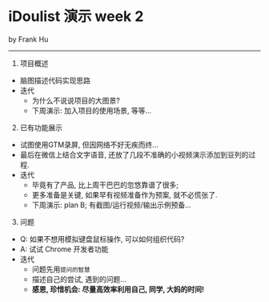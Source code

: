# iDoulist 演示 week 2
by Frank Hu

---

1. 项目概述
  - 脑图描述代码实现思路
  - 迭代
    - 为什么不说说项目的大图景? 
    - 下周演示: 加入项目的使用场景, 等等...
2. 已有功能展示
  - 试图使用GTM录屏, 但因网络不好无疾而终...
  - 最后在微信上结合文字语音, 还放了几段不准确的小视频演示添加到豆列的过程.
  - 迭代
    - 毕竟有了产品, 比上周干巴巴的忽悠靠谱了很多;
    - 更多准备是关键, 如果早有视频准备作为预案, 就不必慌张了.
    - 下周演示: plan B; 有截图/运行视频/输出示例预备...
3. 问题
  - Q: 如果不想用模拟键盘鼠标操作, 可以如何组织代码?
  - A: 试试 Chrome 开发者功能
  - 迭代
    - 问题先用`提问的智慧`
    - 描述自己的尝试, 遇到的问题...
    - **感恩, 珍惜机会: 尽量高效率利用自己, 同学, 大妈的时间!**
